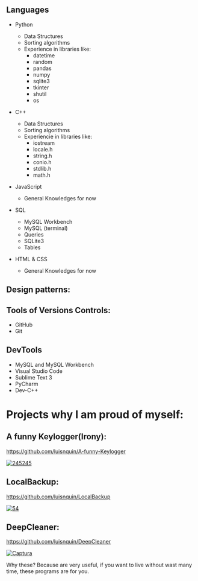 ## Languages

- Python
  - Data Structures
  - Sorting algorithms
  - Experience in libraries like:
    - datetime
    - random
    - pandas
    - numpy
    - sqlite3
    - tkinter
    - shutil
    - os
- C++
  - Data Structures
  - Sorting algorithms
  - Experiencie in libraries like:
    - iostream
    - locale.h
    - string.h
    - conio.h
    - stdlib.h
    - math.h
- JavaScript
  - General Knowledges for now
- SQL

  - MySQL Workbench
  - MySQL (terminal)
  - Queries
  - SQLite3
  - Tables

- HTML & CSS

  - General Knowledges for now

## Design patterns:

## Tools of Versions Controls:
- GitHub
- Git

## DevTools

- MySQL and MySQL Workbench
- Visual Studio Code
- Sublime Text 3
- PyCharm
- Dev-C++


# Projects why I am proud of myself:

## A funny Keylogger(Irony):
https://github.com/luisnquin/A-funny-Keylogger


<a href="https://imgbb.com/"><img src="https://i.ibb.co/swSj9GP/245245.jpg" alt="245245" border="0"></a>

## LocalBackup:
https://github.com/luisnquin/LocalBackup


<a href="https://imgbb.com/"><img src="https://i.ibb.co/8NtVGns/54.jpg" alt="54" border="0"></a>

## DeepCleaner:
https://github.com/luisnquin/DeepCleaner


<a href="https://imgbb.com/"><img src="https://i.ibb.co/zhb09jQ/Captura.jpg" alt="Captura" border="0"></a>


Why these? Because are very useful, if you want to live without wast many time, these programs are for you.
